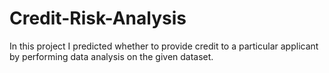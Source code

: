 # Credit-Risk-Analysis
In this project I predicted whether to provide credit to a particular applicant by performing data analysis on the given dataset.
